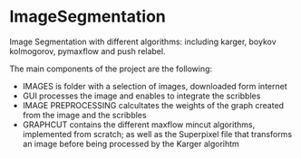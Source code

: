 # ImageSegmentation
Image Segmentation with different algorithms: including karger, boykov kolmogorov, pymaxflow and push relabel.

The main components of the project are the following: 
- IMAGES is folder with a selection of images, downloaded form internet
- GUI processes the image and enables to integrate the scribbles
- IMAGE PREPROCESSING calcultates the weights of the graph created from the image and the scribbles
- GRAPHCUT contains the different maxflow mincut algorithms, implemented from scratch; as well as the Superpixel file that transforms an image before being processed by the Karger algorihtm
